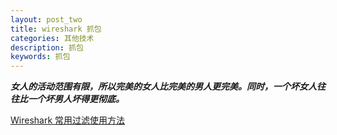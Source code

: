 ```yaml
---
layout: post_two
title: wireshark 抓包
categories: 其他技术
description: 抓包
keywords: 抓包
---
```


***女人的活动范围有限，所以完美的女人比完美的男人更完美。同时，一个坏女人往往比一个坏男人坏得更彻底。***

[Wireshark 常用过滤使用方法](https://www.cnblogs.com/nmap/p/6291683.html)  


